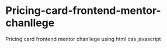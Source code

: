# Pricing-card-frontend-mentor-chanllege
Pricing card frontend mentor chanllege using html css javascript
